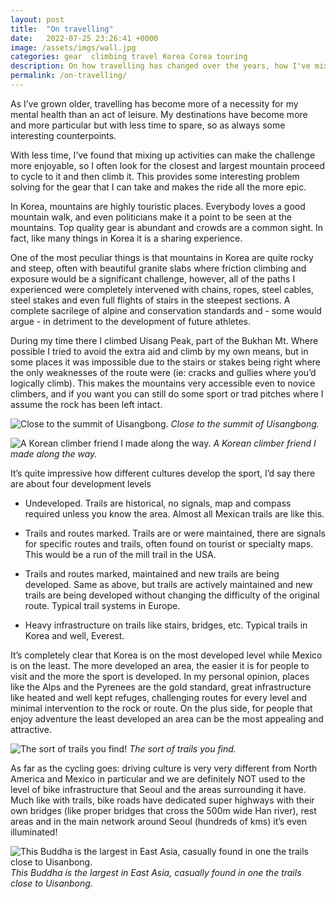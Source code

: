 ```yaml
---
layout: post
title:  "On travelling"
date:   2022-07-25 23:26:41 +0000
image: /assets/imgs/wall.jpg
categories: gear  climbing travel Korea Corea touring 
description: On how travelling has changed over the years, how I've mixed it with professional travel and some of my experiences in Korea.
permalink: /on-travelling/
---
```


<!-- # On travelling -->

As I’ve grown older, travelling has become more of a necessity for my mental health than an act of leisure. My destinations have become more and more particular but with less time to spare, so as always some interesting counterpoints.

With less time, I’ve found that mixing up activities can make the challenge more enjoyable, so I often look for the closest and largest mountain proceed to cycle to it and then climb it. This provides some interesting problem solving for the gear that I can take and makes the ride all the more epic.

In Korea, mountains are highly touristic places. Everybody loves a good mountain walk, and even politicians make it a point to be seen at the mountains. Top quality gear is abundant and crowds are a common sight. In fact, like many things in Korea it is a sharing experience.

One of the most peculiar things is that mountains in Korea are quite rocky and steep, often with beautiful granite slabs where friction climbing and exposure would be a significant challenge, however, all of the paths I experienced were completely intervened with chains, ropes, steel cables, steel stakes and even full flights of stairs in the steepest sections. A complete sacrilege of alpine and conservation standards and - some would argue - in detriment to the development of future athletes.

During my time there I climbed Uisang Peak, part of the Bukhan Mt. Where possible I tried to avoid the extra aid and climb by my own means, but in some places it was impossible due to the stairs or stakes being right where the only weaknesses of the route were (ie: cracks and gullies where you’d logically climb). This makes the mountains very accessible even to novice climbers, and if you want you can still do some sport or trad pitches where I assume the rock has been left intact.

![Close to the summit of Uisangbong.](/assets/imgs/self.jpg)
*Close to the summit of Uisangbong.*

![A Korean climber friend I made along the way.](/assets/imgs/friend.jpg)
*A Korean climber friend I made along the way.*

It’s quite impressive how different cultures develop the sport, I’d say there are about four development levels

- Undeveloped. Trails are historical, no signals, map and compass required unless you know the area. Almost all Mexican trails are like this.

- Trails and routes marked. Trails are or were maintained, there are signals for specific routes and trails, often found on tourist or specialty maps. This would be a run of the mill trail in the USA.

- Trails and routes marked, maintained and new trails are being developed. Same as above, but trails are actively maintained and new trails are being developed without changing the difficulty of the original route. Typical trail systems in Europe.

- Heavy infrastructure on trails like stairs, bridges, etc.  Typical trails in Korea and well, Everest.

It’s completely clear that Korea is on the most developed level while Mexico is on the least.  The more developed an area, the easier it is for people to visit and the more the sport is developed. In my personal opinion, places like the Alps and the Pyrenees are the gold standard, great infrastructure like heated and well kept refuges, challenging routes for every level and minimal intervention to the rock or route. On the plus side, for people that enjoy adventure the least developed an area can be the most appealing and attractive.

![The sort of trails you find!](/assets/imgs/wall.jpg)
*The sort of trails you find.*

As far as the cycling goes: driving culture is very very different from North America and Mexico in particular and we are definitely NOT used to the level of bike infrastructure that Seoul and the areas surrounding it have. Much like with trails, bike roads have dedicated super highways with their own bridges (like proper bridges that cross the 500m wide Han river), rest areas and in the main network around Seoul (hundreds of kms) it’s even illuminated!

<!-- Nevertheless, some things hold true:

- Cars are not really careful

- Drivers act like they want to kill you

-  -->

![This Buddha is the largest in East Asia, casually found in one the trails close to Uisanbong.](/assets/imgs/Buddha.jpg)
*This Buddha is the largest in East Asia, casually found in one the trails close to Uisanbong.*
